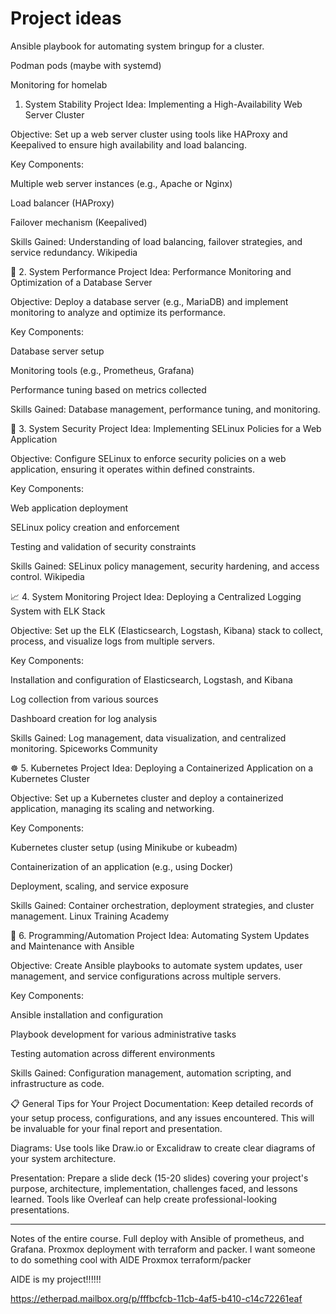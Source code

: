 # Project ideas



Ansible playbook for automating system bringup for a cluster.


Podman pods (maybe with systemd)

Monitoring for homelab



1. System Stability
Project Idea: Implementing a High-Availability Web Server Cluster

Objective: Set up a web server cluster using tools like HAProxy and Keepalived to ensure high availability and load balancing.

Key Components:

Multiple web server instances (e.g., Apache or Nginx)

Load balancer (HAProxy)

Failover mechanism (Keepalived)

Skills Gained: Understanding of load balancing, failover strategies, and service redundancy.​
Wikipedia

🚀 2. System Performance
Project Idea: Performance Monitoring and Optimization of a Database Server

Objective: Deploy a database server (e.g., MariaDB) and implement monitoring to analyze and optimize its performance.

Key Components:

Database server setup

Monitoring tools (e.g., Prometheus, Grafana)

Performance tuning based on metrics collected

Skills Gained: Database management, performance tuning, and monitoring.​

🔐 3. System Security
Project Idea: Implementing SELinux Policies for a Web Application

Objective: Configure SELinux to enforce security policies on a web application, ensuring it operates within defined constraints.

Key Components:

Web application deployment

SELinux policy creation and enforcement

Testing and validation of security constraints

Skills Gained: SELinux policy management, security hardening, and access control.​
Wikipedia

📈 4. System Monitoring
Project Idea: Deploying a Centralized Logging System with ELK Stack

Objective: Set up the ELK (Elasticsearch, Logstash, Kibana) stack to collect, process, and visualize logs from multiple servers.

Key Components:

Installation and configuration of Elasticsearch, Logstash, and Kibana

Log collection from various sources

Dashboard creation for log analysis

Skills Gained: Log management, data visualization, and centralized monitoring.​
Spiceworks Community

☸️ 5. Kubernetes
Project Idea: Deploying a Containerized Application on a Kubernetes Cluster

Objective: Set up a Kubernetes cluster and deploy a containerized application, managing its scaling and networking.

Key Components:

Kubernetes cluster setup (using Minikube or kubeadm)

Containerization of an application (e.g., using Docker)

Deployment, scaling, and service exposure

Skills Gained: Container orchestration, deployment strategies, and cluster management.​
Linux Training Academy

🤖 6. Programming/Automation
Project Idea: Automating System Updates and Maintenance with Ansible

Objective: Create Ansible playbooks to automate system updates, user management, and service configurations across multiple servers.

Key Components:

Ansible installation and configuration

Playbook development for various administrative tasks

Testing automation across different environments

Skills Gained: Configuration management, automation scripting, and infrastructure as code.​

📋 General Tips for Your Project
Documentation: Keep detailed records of your setup process, configurations, and any issues encountered. This will be invaluable for your final report and presentation.

Diagrams: Use tools like Draw.io or Excalidraw to create clear diagrams of your system architecture.

Presentation: Prepare a slide deck (15-20 slides) covering your project's purpose, architecture, implementation, challenges faced, and lessons learned. Tools like Overleaf can help create professional-looking presentations.


---



Notes of the entire course.
Full deploy with Ansible of prometheus, and Grafana.
Proxmox deployment with terraform and packer.
I want someone to do something cool with AIDE
Proxmox terraform/packer



AIDE is my project!!!!!!


https://etherpad.mailbox.org/p/fffbcfcb-11cb-4af5-b410-c14c72261eaf

